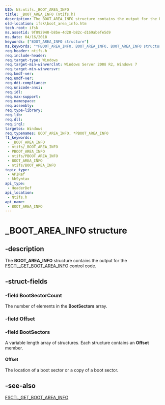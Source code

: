 ```yaml
---
UID: NS:ntifs._BOOT_AREA_INFO
title: _BOOT_AREA_INFO (ntifs.h)
description: The BOOT_AREA_INFO structure contains the output for the FSCTL_GET_BOOT_AREA_INFO control code.
old-location: ifsk\boot_area_info.htm
tech.root: ifsk
ms.assetid: 9f092940-b8be-4d28-b82c-d169abefe5d9
ms.date: 04/16/2018
keywords: ["BOOT_AREA_INFO structure"]
ms.keywords: "*PBOOT_AREA_INFO, BOOT_AREA_INFO, BOOT_AREA_INFO structure [Installable File System Drivers], PBOOT_AREA_INFO, PBOOT_AREA_INFO structure pointer [Installable File System Drivers], _BOOT_AREA_INFO, ifsk.boot_area_info, ntifs/BOOT_AREA_INFO, ntifs/PBOOT_AREA_INFO"
req.header: ntifs.h
req.include-header: 
req.target-type: Windows
req.target-min-winverclnt: Windows Server 2008 R2, Windows 7
req.target-min-winversvr: 
req.kmdf-ver: 
req.umdf-ver: 
req.ddi-compliance: 
req.unicode-ansi: 
req.idl: 
req.max-support: 
req.namespace: 
req.assembly: 
req.type-library: 
req.lib: 
req.dll: 
req.irql: 
targetos: Windows
req.typenames: BOOT_AREA_INFO, *PBOOT_AREA_INFO
f1_keywords:
 - _BOOT_AREA_INFO
 - ntifs/_BOOT_AREA_INFO
 - PBOOT_AREA_INFO
 - ntifs/PBOOT_AREA_INFO
 - BOOT_AREA_INFO
 - ntifs/BOOT_AREA_INFO
topic_type:
 - APIRef
 - kbSyntax
api_type:
 - HeaderDef
api_location:
 - Ntifs.h
api_name:
 - BOOT_AREA_INFO
---
```


# _BOOT_AREA_INFO structure


## -description

The <b>BOOT_AREA_INFO</b> structure contains the output for the <a href="/windows-hardware/drivers/ifs/fsctl-get-boot-area-info">FSCTL_GET_BOOT_AREA_INFO</a> control code.

## -struct-fields

### -field BootSectorCount

The number of elements in the <b>BootSectors</b> array.

### -field Offset

### -field BootSectors

A variable length array of structures. Each structure contains an <b>Offset</b> member.



#### Offset

The location of a boot sector or a copy of a boot sector.

## -see-also

<a href="/windows-hardware/drivers/ifs/fsctl-get-boot-area-info">FSCTL_GET_BOOT_AREA_INFO</a>